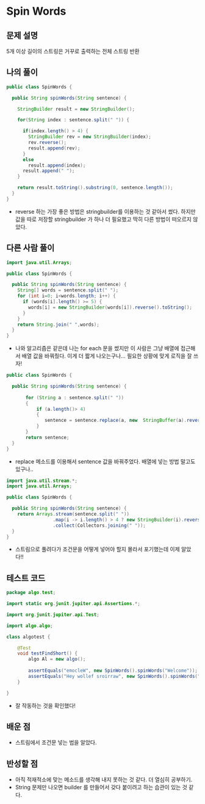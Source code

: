 # Spin Words

## 문제 설명
5개 이상 길이의 스트링은 거꾸로 출력하는 전체 스트링 반환

## 나의 풀이
```java
public class SpinWords {

  public String spinWords(String sentence) {

    StringBuilder result = new StringBuilder();

    for(String index : sentence.split(" ")) {

      if(index.length() > 4) {
        StringBuilder rev = new StringBuilder(index);
        rev.reverse();
        result.append(rev);
      }
      else
        result.append(index);
      result.append(" ");
    }

    return result.toString().substring(0, sentence.length());
  }
}

```
* reverse 하는 가장 좋은 방법은 stringbuilder를 이용하는 것 같아서 썼다. 하지만 값을 따로 저장할 stringbuilder 가 하나 더 필요했고 딱히 다른 방법이 떠오르지 않았다. 

## 다른 사람 풀이
```java
import java.util.Arrays;

public class SpinWords {

  public String spinWords(String sentence) {
    String[] words = sentence.split(" ");
    for (int i=0; i<words.length; i++) {
      if (words[i].length() >= 5) {
        words[i] = new StringBuilder(words[i]).reverse().toString();
      }
    }
    return String.join(" ",words);
  }
}
```
* 나와 알고리즘은 같은데 나는 for each 문을 썼지만 이 사람은 그냥 배열에 접근해서 배열 값을 바꿔줬다. 이게 더 짧게 나오는구나... 필요한 상황에 맞게 로직을 잘 쓰자!

```java
public class SpinWords {

  public String spinWords(String sentence) {
        
       for (String a : sentence.split(" "))
       {
           if (a.length()> 4)
           {
              sentence = sentence.replace(a, new  StringBuffer(a).reverse());
           }
       }
       return sentence;
  }
}
```
* replace 메소드를 이용해서 sentence 값을 바꿔주었다. 배열에 넣는 방법 말고도 있구나..

```java
import java.util.stream.*;
import java.util.Arrays;

public class SpinWords {

  public String spinWords(String sentence) {
    return Arrays.stream(sentence.split(" "))
                 .map(i -> i.length() > 4 ? new StringBuilder(i).reverse().toString() : i)
                 .collect(Collectors.joining(" "));
  }
}
```
* 스트림으로 풀려다가 조건문을 어떻게 넣어야 할지 몰라서 포기했는데 이제 알았다!!

## 테스트 코드
```java
package algo.test;

import static org.junit.jupiter.api.Assertions.*;

import org.junit.jupiter.api.Test;

import algo.algo;

class algotest {

	@Test
	void testFindShort() {
		algo Al = new algo();
		
		assertEquals("emocleW", new SpinWords().spinWords("Welcome"));
	    assertEquals("Hey wollef sroirraw", new SpinWords().spinWords("Hey fellow warriors"));
	}

}
```
* 잘 작동하는 것을 확인했다!

## 배운 점

* 스트림에서 조건문 넣는 법을 알았다.

## 반성할 점

* 아직 적재적소에 맞는 메소드를 생각해 내지 못하는 것 같다. 더 열심히 공부하기.
* String 문제만 나오면 builder 를 만들어서 갖다 붙이려고 하는 습관이 있는 것 같다. 
